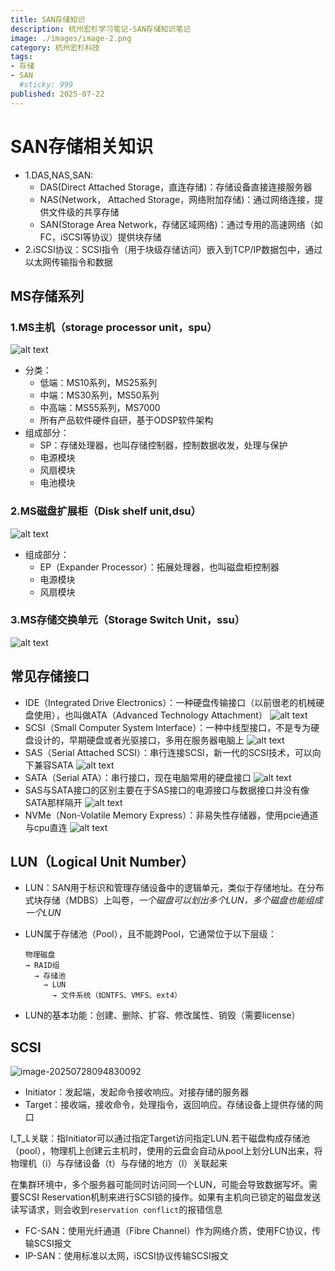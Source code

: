 ```yaml
---
title: SAN存储知识
description: 杭州宏杉学习笔记-SAN存储知识笔记
image: ./images/image-2.png
category: 杭州宏杉科技
tags:
- 存储
- SAN
  #sticky: 999
published: 2025-07-22
---
```


# SAN存储相关知识

* 1.DAS,NAS,SAN:
  * DAS(Direct Attached Storage，直连存储)：存储设备直接连接服务器
  * NAS(Network， Attached Storage，网络附加存储)：通过网络连接，提供文件级的共享存储
  * SAN(Storage Area Network，存储区域网络)：通过专用的高速网络（如FC，iSCSI等协议）提供块存储
* 2.iSCSI协议：SCSI指令（用于块级存储访问）嵌入到TCP/IP数据包中，通过以太网传输指令和数据

## MS存储系列

### 1.MS主机（storage processor unit，spu）

![alt text](./images/image.png)

* 分类：
  * 低端：MS10系列，MS25系列
  * 中端：MS30系列，MS50系列
  * 中高端：MS55系列，MS7000
  * 所有产品软件硬件自研，基于ODSP软件架构
* 组成部分：
  * SP：存储处理器，也叫存储控制器，控制数据收发，处理与保护
  * 电源模块
  * 风扇模块
  * 电池模块
  
### 2.MS磁盘扩展柜（Disk shelf unit,dsu）

![alt text](./images/image-1.png)

* 组成部分：
  * EP（Expander Processor）：拓展处理器，也叫磁盘柜控制器
  * 电源模块
  * 风扇模块

### 3.MS存储交换单元（Storage Switch Unit，ssu）

![alt text](./images/image-2.png)

## 常见存储接口

* IDE（Integrated Drive Electronics）：一种硬盘传输接口（以前很老的机械硬盘使用），也叫做ATA（Advanced Technology Attachment）
  ![alt text](./images/image-3.png)
* SCSI（Small Computer System Interface）：一种中线型接口，不是专为硬盘设计的，早期硬盘或者光驱接口，多用在服务器电脑上
  ![alt text](./images/image-4.png)
* SAS（Serial Attached SCSI）：串行连接SCSI，新一代的SCSI技术，可以向下兼容SATA
  ![alt text](./images/image-5.png)
* SATA（Serial ATA）：串行接口，现在电脑常用的硬盘接口
  ![alt text](./images/image-6.png)
* SAS与SATA接口的区别主要在于SAS接口的电源接口与数据接口并没有像SATA那样隔开
  ![alt text](./images/image-7.png)
* NVMe（Non-Volatile Memory Express）：非易失性存储器，使用pcie通道与cpu直连
  ![alt text](./images/image-8.png)

## LUN（Logical Unit Number）

* LUN：SAN用于标识和管理存储设备中的逻辑单元，类似于存储地址。在分布式块存储（MDBS）上叫卷，*一个磁盘可以划出多个LUN，多个磁盘也能组成一个LUN*

* LUN属于存储池（Pool），且不能跨Pool，它通常位于以下层级：
  
  ```text
  物理磁盘 
  → RAID组  
    → 存储池  
      → LUN  
        → 文件系统（如NTFS、VMFS、ext4）
  ```

* LUN的基本功能：创建、删除、扩容、修改属性、销毁（需要license）

## SCSI

![image-20250728094830092](./images/image-20250728094830092.png)



* Initiator：发起端，发起命令接收响应。对接存储的服务器
* Target：接收端，接收命令，处理指令，返回响应。存储设备上提供存储的网口

I_T_L关联：指Initiator可以通过指定Target访问指定LUN.若干磁盘构成存储池（pool），物理机上创建云主机时，使用的云盘会自动从pool上划分LUN出来，将物理机（i）与存储设备（t）与存储的地方（l）关联起来



在集群环境中，多个服务器可能同时访问同一个LUN，可能会导致数据写坏。需要SCSI Reservation机制来进行SCSI锁的操作。如果有主机向已锁定的磁盘发送读写请求，则会收到`reservation conflict`的报错信息

* FC-SAN：使用光纤通道（Fibre Channel）作为网络介质，使用FC协议，传输SCSI报文
* IP-SAN：使用标准以太网，iSCSI协议传输SCSI报文
